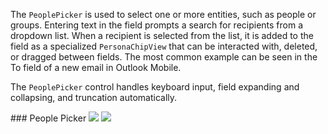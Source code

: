 The `PeoplePicker` is used to select one or more entities, such as people or groups. Entering text in the field prompts a search for recipients from a dropdown list. When a recipient is selected from the list, it is added to the field as a specialized `PersonaChipView` that can be interacted with, deleted, or dragged between fields. The most common example can be seen in the To field of a new email in Outlook Mobile.

The `PeoplePicker` control handles keyboard input, field expanding and collapsing, and truncation automatically.

<DisplayToggle onText="Dark" offText="Light" label="Theme Switcher">
### People Picker

<img className="off" src="https://res-1.cdn.office.net/files/fabric-cdn-prod_20221209.001/fabric-website/images/controls/android/updated/img_peoplepicker_01_light.png?text=LightMode" />
<img className="on" src="https://res-1.cdn.office.net/files/fabric-cdn-prod_20221209.001/fabric-website/images/controls/android/updated/img_peoplepicker_01_dark.png?text=DarkMode" />

</DisplayToggle>
